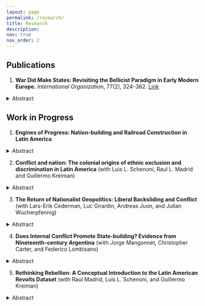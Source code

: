 ```yaml
---
layout: page
permalink: /research/
title: Research
description: 
nav: true
nav_order: 2
---
```

## Publications

1. **War Did Make States: Revisiting the Bellicist Paradigm in Early Modern Europe.** _International Organization_, 77(2), 324–362. [Link](https://doi.org/10.1017/S0020818322000352)
<details>
<summary>Abstract</summary>
<br>
Charles Tilly's classical claim that “war made states” in early modern Europe remains controversial. The “bellicist” paradigm has attracted theoretical criticism both within and beyond its original domain of applicability. While several recent studies have analyzed the internal aspects of Tilly's theory, there have been very few systematic attempts to assess its logic with regard to the territorial expansion of states. In this paper, we test this key aspect of bellicist theory directly by aligning historical data on European state borders with conflict data, focusing on the period from 1490 through 1790. Proceeding at the systemic, state, and dyadic levels, our analysis confirms that warfare did in fact play a crucial role in the territorial expansion of European states before (and beyond) the French Revolution.
</details>

   
## Work in Progress

1. **Engines of Progress: Nation-building and Railroad Construction in Latin America**
<details>
<summary>Abstract</summary>
<br>
Where do states extend their territorial reach? In Latin America, many states have failed at establishing full control over their territories. This paper examines the origins of this uneven distribution of territorial reach by looking at one of the main state-building projects in the region: railway construction in the 19th and early 20th centuries. While the literature increasingly focuses on sub-national differences in state capacity and their political determinants, railways have only been examined at the national-level and as economic projects. Thus, we know very little about how nation-building and integrative concerns influenced the design of state reach, particularly railway construction. In this paper, I test the conventional wisdom that railroads were built to facilitate trade but propose the argument that they were also built to establish access to the core political community and "threatening" ethnic groups. These arguments are tested by constructing a novel spatial dataset of railway networks in the period of expansion (1880-1930), and linking these to spatial measures of core group presence, colonial ethnic resistance and native territorial control. The results support the argument that railways were provided in regions with core populations, while also connecting regions with pre-existing ethnic threats to the center. These findings hold after controlling for relevant trade determinants, indicating that railways often served dual aims of trade and integration. 
</details>

2. **Conflict and nation: The colonial origins of ethnic
exclusion and discrimination in Latin America** (with Luis L. Schenoni, Raul L. Madrid and Guillermo Kreiman)
<details>
<summary>Abstract</summary>
<br>
Why do some ethnic groups gain rights through mobilization against the state, while others become targeted for doing so? We argue that whether mobilization leads to inclusion or further exclusion of peripheral ethnic groups depends on the long-term trajectory of conflict. When peripheral groups have a history of conflict with the state, they often develop an oppositional identity that core groups can frame as a threat, thereby justifying intensified targeting and exclusion. We test this argument in the context of nineteenth-century South America, where core Creole elites established new nations on a fluid sociopolitical landscape, shaping ethnic boundaries that were still malleable while facing multiple and frequent conflicts with these groups. Our findings suggest that patterns of colonial-era conflict between white and non-white groups determined whether later inter-ethnic conflicts during state and nation-building led to ethnic exclusion and targeting.
</details>

3. **The Return of Nationalist Geopolitics: Liberal Backsliding and Conflict** (with Lars-Erik Cederman, Luc Girardin, Andreas Juon, and Julian Wucherpfennig)
<details>
<summary>Abstract</summary>
<br>
The post-Cold War decline of conflict has turned into an increase both within and between states. Many observers interpret this development as the return of geopolitics and great power competition. Shifting the focus to nationalist geopolitics, we link this violent resurgence to the exclusion of ethnic groups and their transborder kin. Using newly collected data on ethnic power relations, we explore trends in ethnic exclusion and conflict, analyze difference-in-difference models to establish a connection between these trends, and build counterfactual scenarios to assess the violent impact of ethnic nationalism since the early 2010s. Overall, our analysis confirms that liberal backsliding has contributed to increased conflict around the world, a trend shift that cannot be reduced to intensified great power competition.
</details>


4. **Does Internal Conflict Promote State-building? Evidence from Nineteenth-century Argentina** (with Jorge Mangonnet, Christopher Carter, and Federico Lombisano)
<details>
<summary>Abstract</summary>
<br>
What is the impact of internal conflict on state building? The conventional wisdom claims that, unlike inter-state conflict, internal conflict can overwhelm and weaken the state, such as in Latin America. Yet, shifting attention to the sub-national level, recent research has shown that internal conflict can serve as an incentive to state-building, as states aim to regain control and legitimacy in areas previously affected by rebellion. This paper examines this process in 19th century Argentina, where the state gradually conquered the frontier to counter-act continuous indigenous resistance. Using novel fine-grained historical and spatial data on indigenous raids and sub-national state capacity, we examine how state-building differed across municipalities with lower and higher rates of ethnic conflict. In particular, we test the expectation that states increased their territorial presence in localities that had experienced more conflict, while under-investing in public service provision.  Additionally, we exploit a moving frontier line to compare recently “conquered” municipalities with those still retaining autonomy from the state. The findings are relevant to understand the complexity of the conflict-state capacity nexus, and shed light on the ways states built capacity in frontier regions.
</details>

5. **Rethinking Rebellion: A Conceptual Introduction to the Latin American Revolts Dataset** (with Raul Madrid, Luis L. Schenoni, and Guillermo Kreiman)
<details>
<summary>Abstract</summary>
<br>
The literature on organized political violence has developed in silos that separately examine highly correlated and sometimes overlapping phenomena, such as coups and civil wars. In this article we argue that looking at the umbrella concept of revolt can enhance conceptual validity, and satisfy an increasing demand for cross-national datasets on rebellions broadly defined, breathing new life into old debates. As our main empirical contribution, we introduce a new, comprehensive dataset of revolts that have taken place in Latin America from 1830 to 2023. With hundreds recorded revolts, the Latin American Revolts Dataset (LARD) provides a tenfold expansion of the observations in previous cross-national datasets, geolocates these events, and codes them along twenty theoretically relevant characteristics. By identifying subtypes of rebellion, LARD also systematizes and integrates previous categories, allowing for their independent examination, and providing a framework for the reorganization of the empirical agendas on political violence in other regions.
</details>

